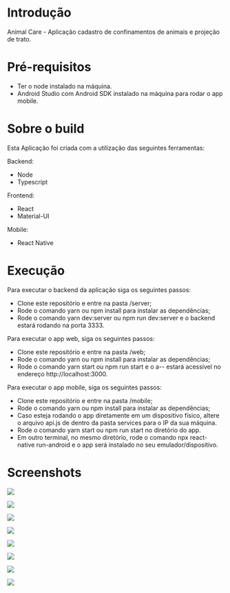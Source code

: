 # Introdução

Animal Care - Aplicação cadastro de confinamentos de animais e projeção de trato.

# Pré-requisitos

- Ter o node instalado na máquina.
- Android Studio com Android SDK instalado na máquina para rodar o app mobile.

# Sobre o build

Esta Aplicação foi criada com a utilização das seguintes ferramentas:

Backend:

- Node
- Typescript

Frontend:

- React
- Material-UI

Mobile:

- React Native

# Execução

 Para executar o backend da aplicação siga os seguintes passos:
 
 - Clone este repositório e entre na pasta /server;
 - Rode o comando yarn ou npm install para instalar as dependências;
 - Rode o comando yarn dev:server ou npm run dev:server e o backend estará rodando na porta 3333.
 
 Para executar o app web, siga os seguintes passos:
 
 - Clone este repositório e entre na pasta /web;
 - Rode o comando yarn ou npm install para instalar as dependências;
 - Rode o comando yarn start ou npm run start e o a-- estará acessível no endereço http://localhost:3000.
 
 Para executar o app mobile, siga os seguintes passos:
 
 - Clone este repositório e entre na pasta /mobile;
 - Rode o comando yarn ou npm install para instalar as dependências;
 - Caso esteja rodando o app diretamente em um dispositivo físico, altere o arquivo api.js de dentro da pasta services para o IP da sua máquina.
 - Rode o comando yarn start ou npm run start no diretório do app.
 - Em outro terminal, no mesmo diretório, rode o comando npx react-native run-android e o app será instalado no seu emulador/dispositivo.
 
 
# Screenshots

<p><img src="screenshots/web1.png" /></p>
<p><img src="screenshots/web2.png" /></p>
<p><img src="screenshots/web3.png" /></p>
<p><img src="screenshots/web4.png" /></p>
<p><img src="screenshots/mobile1.png" /></p>
<p><img src="screenshots/mobile2.png" /></p>
<p><img src="screenshots/mobile3.png" /></p>
<p><img src="screenshots/mobile4.png" /></p>
